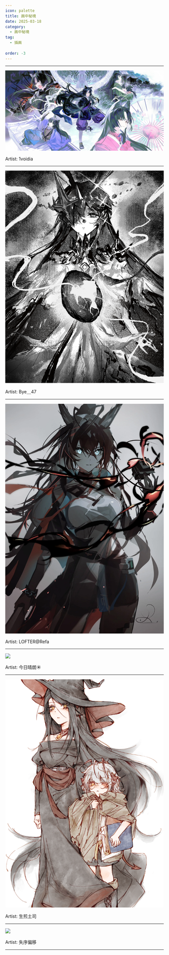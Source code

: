 ```yaml
---
icon: palette
title: 画中秘境
date: 2025-03-18
category:
  - 画中秘境
tag:
  - 插画

order: -3
---
```

<!-- more -->

---

![](./res/illustration/独立插（1voidia）.webp)

Artist: 1voidia

---

![](./res/illustration/独立插（Bye＿47）.webp)

Artist: Bye＿47

---


![](./res/illustration/独立插（LOFTER@Refa）.webp)

Artist: LOFTER@Refa

---


![](./res/illustration/独立插（今日晴朗☀️）.webp)

Artist: 今日晴朗☀️

---

![](./res/illustration/独立插（生煎土司）.webp)

Artist: 生煎土司

---

![](./res/illustration/独立插（失序偏移）.webp)

Artist: 失序偏移

---

<FakeAds />